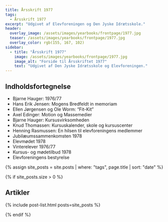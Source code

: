 ```yaml
---
title: Årsskrift 1977
tags:
  - Årsskrift 1977
excerpt: "Udgivet af Elevforeningen og Den Jyske Idrætsskole."
header:
  overlay_image: /assets/images/yearbooks/frontpage/1977.jpg
  teaser: /assets/images/yearbooks/frontpage/1977.jpg
  overlay_color: rgb(155, 167, 102)
sidebar:
  - title: "Årsskrift 1977"
    image: /assets/images/yearbooks/frontpage/1977.jpg
    image_alt: "Forside til Årsskriftet 1977"
    text: "Udgivet af Den Jyske Idrætsskole og Elevforeningen."
---
```


## Indholdsfortegnelse

- Bjarne Hauger: 1976/77
- Hans Erik Jensen: Mogens Bredfeldt in memoriam
- Ellen Jørgensen og Ole Worm: “Fit-Kit”
- Axel Edinger: Motion og Massemedier
- Bjarne Hauger: Kursusvirksomheden
- Knud Thomassen: Kursuskalender, skole og kursuscenter
- Henning Rasmussen: En hilsen til elevforeningens medlemmer
- Jubilæumssammenkomsten 1978
- Elevmødet 1978
- Vinterelever 1976/77
- Kursus- og mødetilbud 1978
- Elevforeningens bestyrelse

{% assign site_posts = site.posts | where: "tags", page.title | sort: "date" %}

{% if site_posts.size > 0 %}

## Artikler

{% include post-list.html posts=site_posts %}

{% endif %}
